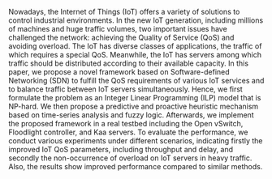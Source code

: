 Nowadays, the Internet of Things (IoT) offers a variety of solutions to control industrial environments. In the new IoT generation, including millions of machines and huge traffic volumes, two important issues have challenged the network: achieving the Quality of Service (QoS) and avoiding overload. The IoT has diverse classes of applications, the traffic of which requires a special QoS. Meanwhile, the IoT has servers among which traffic should be distributed according to their available capacity. In this paper, we propose a novel framework based on Software-defined Networking (SDN) to fulfill the QoS requirements of various IoT services and to balance traffic between IoT servers simultaneously. Hence, we first formulate the problem as an Integer Linear Programming (ILP) model that is NP-hard. We then propose a predictive and proactive heuristic mechanism based on time-series analysis and fuzzy logic. Afterwards, we implement the proposed framework in a real testbed including the Open vSwitch, Floodlight controller, and Kaa servers. To evaluate the performance, we conduct various experiments under different scenarios, indicating firstly the improved IoT QoS parameters, including throughput and delay, and secondly the non-occurrence of overload on IoT servers in heavy traffic. Also, the results show improved performance compared to similar methods. 
